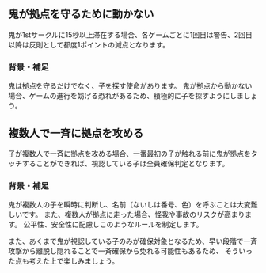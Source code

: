 ## 鬼が拠点を守るために動かない
鬼が1stサークルに15秒以上滞在する場合、各ゲームごとに1回目は警告、2回目以降は反則として都度1ポイントの減点となります。

### 背景・補足
鬼は拠点を守るだけでなく、子を探す使命があります。
鬼が拠点から動かない場合、ゲームの進行を妨げる恐れがあるため、積極的に子を探すようにしましょう。

## 複数人で一斉に拠点を攻める
子が複数人で一斉に拠点を攻める場合、一番最初の子が触れる前に鬼が拠点をタッチすることができれば、視認している子は全員確保判定となります。

### 背景・補足
鬼が複数人の子を瞬時に判断し、名前（ないしは番号、色）を呼ぶことは大変難しいです。
また、複数人が拠点に走った場合、怪我や事故のリスクが高まります。
公平性、安全性に配慮しこのようなルールを制定します。

また、あくまで鬼が視認している子のみが確保対象となるため、早い段階で一斉攻撃から離脱し隠れることで一斉確保から免れる可能性もあるため、
そういった点も考えた上で楽しみましょう。
